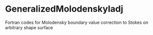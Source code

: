 # GeneralizedMolodenskyIadj
Fortran codes for Molodensky boundary value correction to Stokes on arbitrary shape surface
